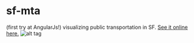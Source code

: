 # sf-mta
(first try at AngularJs!)
visualizing public transportation in SF. [See it online here.](http://olias.fr/sf-mta)
![alt tag](http://olias.fr/sf-mta/sf-mta.jpg)
